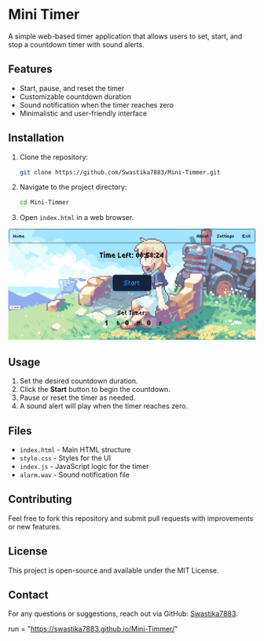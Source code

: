 # Mini Timer

A simple web-based timer application that allows users to set, start, and stop a countdown timer with sound alerts.

## Features
- Start, pause, and reset the timer
- Customizable countdown duration
- Sound notification when the timer reaches zero
- Minimalistic and user-friendly interface

## Installation
1. Clone the repository:
   ```sh
   git clone https://github.com/Swastika7883/Mini-Timmer.git
   ```
2. Navigate to the project directory:
   ```sh
   cd Mini-Timmer
   ```
3. Open `index.html` in a web browser.

![image alt](https://github.com/Swastika7883/Mini-Timmer/blob/1e0ffb7a275546e2607192ec045d7cf2e1b364c0/Screenshot%202025-02-09%20145021.png)

## Usage
1. Set the desired countdown duration.
2. Click the **Start** button to begin the countdown.
3. Pause or reset the timer as needed.
4. A sound alert will play when the timer reaches zero.

## Files
- `index.html` - Main HTML structure
- `style.css` - Styles for the UI
- `index.js` - JavaScript logic for the timer
- `alarm.wav` - Sound notification file

## Contributing
Feel free to fork this repository and submit pull requests with improvements or new features.

## License
This project is open-source and available under the MIT License.

## Contact
For any questions or suggestions, reach out via GitHub: [Swastika7883](https://github.com/Swastika7883).

run = "https://swastika7883.github.io/Mini-Timmer/"


